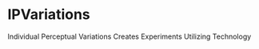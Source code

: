 IPVariations
============

Individual Perceptual Variations Creates Experiments Utilizing Technology